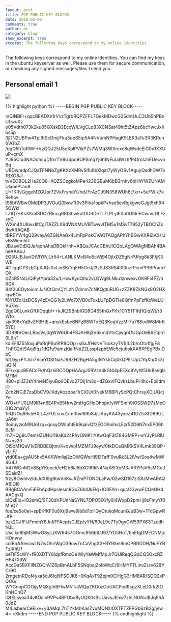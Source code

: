 ```yaml
---
layout: post
title: PGP PUBLIC KEY BLOCKS
date: 2018-02-06
comments: true
author: dc
category: blog
show_excerpt: true
excerpt: The following keys correspond to my online identities.
---
```


The following keys correspond to my online identities. You can find my keys in the ubuntu keyserver as well. Please use them for secure communication, or
checking any signed messages/files I send you.

## Personal email 1

<img src="{{site.url}}/files/gmail.png" class="img-fluid">

{% highlight python %}
-----BEGIN PGP PUBLIC KEY BLOCK-----

mQINBFr+qqcBEADXn1rVvzTgrbRQPZFFL7GekMDwcG25dntUuC3Ub5hPBnULwuXz
o05Vdth073k2ku05GXskB3EcxW/LVgCLo83XCNSat49ht5tZApz6bcYwcJxKbs5p
3jDN2UBPw4Tpl9tScDmjjFku3opS5ip5A4NVumNPHagK5LER3aTe3R3KRuh6VGbZ
/ogQ5hToRWF+VzQQJ25U5oXplPVikPZs7WMq3WXrexc8qWsdeEiG0u1XXUuP+cmX
YJ95Oip3NAOdhcqDfIx/TV8Gdpo8OPSmqYj6h1NFu/aIWzh/P4trn/JhEUecvoBq
UBDwmdpCJQaTFNNbZgKKXzXMRvSlfu9bXlqat7yWyOSv1AguyQsdhGW7o1BXO8Jl
tvVEOBOL2He20Q8+XQZSCzgkoMPe4236GBuM6bB3rnhv6nHhYWZUNAMUlaoePUm8
U+1KRvGggeMZGUpr7ZVkFrynaYUhdJYrAzCJ9N358WUh6t7xrr+5eFWix7kRehov
t95bfWBwOMdDP3JVGuQ0bswTt0v3Piba1opkP+hse5evRgkgweGJgt5xh945OWkl
LZIQ7+KsXKml3DCZBlncgRRt3hwFxtDURDeTL7LPLyIE0o0Ol6nFCwnvrRLFzsyO
WXm4XU8wxIifCgITAZZLX9dVNXMUVBTwwvITM5u1MSvT7952yTBOChZxdwARAQAB
tBREYW4gQ29vayA8ZGNAaGx4LmFpPokCVAQTAQgAPhYhBGwKXR6bCHrJvBsWem5U
JBJaviDtBQJa/qqnAhsDBQkHhh+ABQsJCAcCBhUICQoLAgQWAgMBAh4BAheAAAoJ
EG5UJBJaviDtVlYP/jUr54+LANLKMvB4o5cWj94OjIxDZ5gNrPJfyg8k3F/jK3WE
4CiiggCYSzbGpXJQs0vLinSKrYqFH5GeJ/i3zSJS3RS4l00nzfPcmPPtBPram7OX
GZcR5NdLiQiPytYpra32u/LHxwKyoQtIu2vLQWg9LNku1znwexvOK9Fi4FZ/hRGK
94f2u0OytoiumJJNCtQmCjYLzNI7dmm7cNKQgtuRU6+zZZK8ZkNGx9O2HXiqw6Ov
f8YUZo/JzDOSy4zEvQG1y2LWo7XVB0uTxxLUFpDGTIe8QfmPpFzfKoWeLUVu7pyi
2gqQ6LunkGfUlOqqbI++kJKZ9BnbIGD8G465thGxFKx1CY51T1fd1QiqWt/r3Wfo
sjy398xYqBvZFBHtE+qnykEsbe6NFzB8WTxEQ3KogVzzMr7u76SodW8Mtrlt5YEj
3DB9tVOecLBbsVsj0gWW6Uh4FSJAH8j3V6kmdVtvCjwqr4fUGpOeB6E1ph16L9nT
kdlEFllZ55lbxjuPaRrjP6p9fR9QOp+s6aJfHsNVTookzyTV9IL2b/oOtx1fjgF8
ThPG2dtSAoj9qz1dQ1u9qmzKiaIfNp22LsspfzpbEWe5cjubokXA8XFEgPBxiDbC
fdL9yjxFYJsh7VceYGStNaEJ98ZH2BgHA5g36Ys5Cq0kQPE1UpCYqXn/Xk3juQIN
BFr+qqcBEACcFk/hQzkiRCDOpHAAqjJ0RVzn4kGI44pEEXc8VyW5UkBsVglsM/1M
480+plJZ3sY4meN5lyuBo6OEvo27Qlj1m3q+dZGxv/FQvksLbuPHlhx+EpiIdmjD
Zch2NGjE7zaDbCV9/iKdyAozpoar1rCiOUr0NekM6BPlyScPQtChrsyXDjUQcjYe
WO+tYU0LM9IR+n6E4PvB5Hrw2mHgGHoOhppn/yWFSmh9lOSSWD7zMeO01Q2maYy1
1eQUOq69s5HXjL4zFULsovZxm0twI69b8JjUApyKA43yxeZ41DZIc8fD89ULuA6m
3oduyzioM9U/Bzq+qosyOWiphtEk9qaivQfzEOO9oihvLEzr52D6N7nx5P06h6JM
rh7HQg9U7emHZUHUl19aKd24RhvONlK1IYKwQqF3tZ84GMRP+wYJyPLRlUN+nv20
OlSoM1QoV1vERDBEQjtm/K+qwq4MZMFJ9oyv/0tkDCaQMKkSV4Lmk39QP+yLijF/
ytd0Ea+gyAU5hx5A/lXWmlisj2zOWQWoHI9ElTafF0vuRk3L2iVw/Sos4wMW4G4J
V47WGnM2x8SpYKgoek/eH2b8iJ5bXG9RkN4NaX8fXoM3JARYPaV5sMCdJSDaidZ/
frzy8OwmvzkbJdXI9g9twVnKvJRZmP7ONOLaPw/02wSD197zISA/MwARAQABiQI8
BBgBCAAmFiEEbApdHpsIesm8GxZ6blQkElq+IO0FAlr+qqcCGwwFCQeGH4AACgkQ
blQkElq+IO2smQ/9F30dVPUnNaSYNL7OPO5lX/fy0i4WxpD2pmHj9xFmyYf0MnQ7
fqe/xe5o0eI+spEKfKF0u8Xrj9ww9ib8d1oHQyOtukqMcunG/uB3w+1FdGpwRJfB
bzk2GJfFiJFmdnY8JrJ/FFAeptsCJEp/yYH/60eL9e7Ty9gyOW59PX63TzudhNJL
Usclko8hjM5WwO8yjLiXW6457OOmc956b9/J97/YO5HuT/bhEfgDMECNMjcHOnww
cdiBnAAevcwLN7wOhirWgO39owZnCaVhgX2+RY9XeI8mOPBRODH/NuFYBTziXhUf
peTtF5cWY+fR0XDTY8idpfRmxOe1WyYeWMfMpJr7QUiReqQGdCQ5OxcRZHF47XdW
AccGa5BXFIlNZGCrA1Z6pBmALbF5SNqbajZoIbWqC/6HMYFTLinvZ/zv628YCr9O
2rngetnRDof4yxa5qJ6lql9FSCJK8+0KqAxT9Zpjm0ClHgG3HM8AR/SOQ2xPQO6/
WYGnopCGOijyMQXgIhBFlwMVTaWlQpZKGozOoUACPed9sgzXLeD0rk2tOKhHCnQ7
lQfELsyoa34vKOainRVPs4BFObu8yUQX0sBUUavsJEhw7zhIjNUN+lBJq9hA0JdZ
M4JsbearCeEixv+y3AMqL7hTYkMhKasZvuMQNzIOXTFTZFPGb6zB2g/ylw4=
=Xkdm
-----END PGP PUBLIC KEY BLOCK-----
{% endhighlight %}

